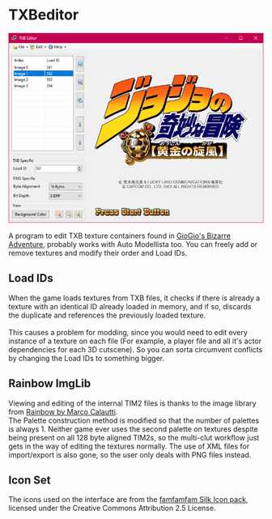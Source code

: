 # TXBeditor
<p align="center">
  <img src="TXBeditor.png" />
</p>

A program to edit TXB texture containers found in [GioGio's Bizarre Adventure](https://jojowiki.com/GioGio%27s_Bizarre_Adventure), probably works with Auto Modellista too.
You can freely add or remove textures and modify their order and Load IDs.

## Load IDs
When the game loads textures from TXB files, it checks if there is already a texture with an identical ID already loaded in memory, and if so, discards the duplicate and references the previously loaded texture.<br><br>
This causes a problem for modding, since you would need to edit every instance of a texture on each file (For example, a player file and all it's actor dependencies for each 3D cutscene). So you can sorta circumvent conflicts by changing the Load IDs to something bigger.

## Rainbow ImgLib
Viewing and editing of the internal TIM2 files is thanks to the image library from [Rainbow by Marco Calautti](https://github.com/marco-calautti/Rainbow).<br>
The Palette construction method is modified so that the number of palettes is always 1. Neither game ever uses the second palette on textures despite being present on all 128 byte aligned TIM2s, so the multi-clut workflow just gets in the way of editing the textures normally. The use of XML files for import/export is also gone, so the user only deals with PNG files instead.

## Icon Set
The icons used on the interface are from the [famfamfam Silk Icon pack](https://github.com/legacy-icons/famfamfam-silk), licensed under the Creative Commons Attribution 2.5 License.
